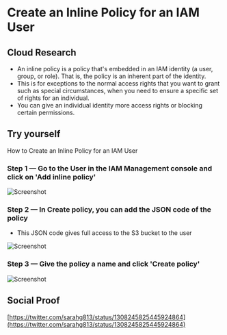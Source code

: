 # Create an Inline Policy for an IAM User

## Cloud Research

- An inline policy is a policy that's embedded in an IAM identity (a user, group, or role). That is, the policy is an inherent part of the identity. 
- This is for exceptions to the normal access rights that you want to grant such as special circumstances, when you need to ensure a specific set of rights for an individual. 
- You can give an individual identity more access rights or blocking certain permissions.

## Try yourself

How to Create an Inline Policy for an IAM User

### Step 1 — Go to the User in the IAM Management console and click on 'Add inline policy'

![Screenshot](https://user-images.githubusercontent.com/22378253/93841000-41d8ab00-fc60-11ea-85a5-6c1a18ee64a4.png)

### Step 2 — In Create policy, you can add the JSON code of the policy 
- This JSON code gives full access to the S3 bucket to the user

![Screenshot](https://user-images.githubusercontent.com/22378253/93841053-6c2a6880-fc60-11ea-8e11-833acf291bc3.png)

### Step 3 — Give the policy a name and click 'Create policy'

![Screenshot](https://user-images.githubusercontent.com/22378253/93841107-8fedae80-fc60-11ea-8303-552b255c27de.png)

## Social Proof

[https://twitter.com/sarahg813/status/1308245825445924864](https://twitter.com/sarahg813/status/1308245825445924864)

